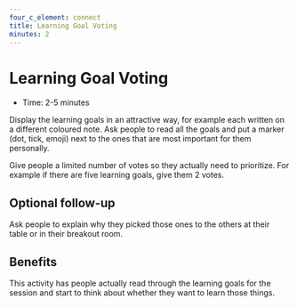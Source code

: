 ```yaml
---
four_c_element: connect
title: Learning Goal Voting
minutes: 2
---
```


# Learning Goal Voting

- Time: 2-5 minutes

Display the learning goals in an attractive way, for example each written on a different coloured note. Ask people to read all the goals and put a marker (dot, tick, emoji) next to the ones that are most important for them personally. 

Give people a limited number of votes so they actually need to prioritize. For example if there are five learning goals, give them 2 votes.

## Optional follow-up

Ask people to explain why they picked those ones to the others at their table or in their breakout room.

## Benefits

This activity has people actually read through the learning goals for the session and start to think about whether they want to learn those things.

